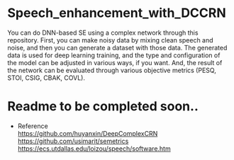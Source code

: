 # Speech_enhancement_with_DCCRN
You can do DNN-based SE using a complex network through this repository. First, you can make noisy data by mixing clean speech and noise, and then you can generate a dataset with those data. The generated data is used for deep learning training, and the type and configuration of the model can be adjusted in various ways, if you want. And, the result of the network can be evaluated through various objective metrics (PESQ, STOI, CSIG, CBAK, COVL).

# Readme to be completed soon..


- Reference   
https://github.com/huyanxin/DeepComplexCRN   
https://github.com/usimarit/semetrics     
https://ecs.utdallas.edu/loizou/speech/software.htm
